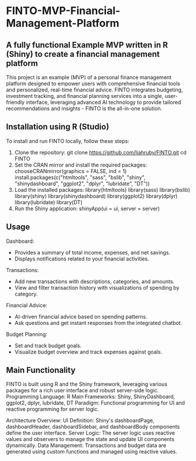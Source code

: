 # FINTO-MVP-Financial-Management-Platform
## A fully functional Example MVP written in R (Shiny) to create a financial management platform
This project is an example (MVP) of a personal finance management platform designed to empower users 
with comprehensive financial tools and personalized, real-time financial advice. FINTO integrates budgeting, 
investment tracking, and financial planning services into a single, user-friendly interface, leveraging advanced 
AI technology to provide tailored recommendations and insights - FINTO is the all-in-one solution.

## Installation using R (Studio)
To install and run FINTO locally, follow these steps:
1. Clone the repository:
   git clone https://github.com/liahruby/FINTO.git
   cd FINTO
2. Set the CRAN mirror and install the required packages:
   chooseCRANmirror(graphics = FALSE, ind = 1)
   install.packages(c("htmltools", "sass", "bslib", "shiny", "shinydashboard", "ggplot2", "dplyr", "lubridate", "DT"))
3. Load the installed packages:
   library(htmltools)
   library(sass)
   library(bslib)
   library(shiny)
   library(shinydashboard)
   library(ggplot2)
   library(dplyr)
   library(lubridate)
   library(DT)
4. Run the Shiny application:
   shinyApp(ui = ui, server = server)

## Usage
Dashboard:
- Provides a summary of total income, expenses, and net savings.
- Displays notifications related to your financial activities.

Transactions:
- Add new transactions with descriptions, categories, and amounts.
- View and filter transaction history with visualizations of spending by category.

Financial Advice:
- AI-driven financial advice based on spending patterns.
- Ask questions and get instant responses from the integrated chatbot.

Budget Planning:
- Set and track budget goals.
- Visualize budget overview and track expenses against goals.

## Main Functionality
FINTO is built using R and the Shiny framework, leveraging various packages for a rich user interface and robust server-side logic.
Programming Language: R
Main Frameworks: Shiny, ShinyDashboard, ggplot2, dplyr, lubridate, DT
Paradigm: Functional programming for UI and reactive programming for server logic.

Architecture Overview:
UI Definition: Shiny's dashboardPage, dashboardHeader, dashboardSidebar, and dashboardBody components define the user interface.
Server Logic: The server logic uses reactive values and observers to manage the state and update UI components dynamically.
Data Management: Transactions and budget data are generated using custom functions and managed using reactive values.




